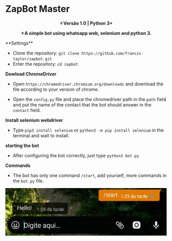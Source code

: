 # ZapBot Master

<p align="center">⚜️<strong>Versão 1.0 | Python 3+</strong></p>
<p align="center">⚜️<strong>A simple bot using whatsapp web, selenium and python 3.</strong></p>
**Settings**

* Clone the repository: ```git clone https://github.com/francis-taylor/zapbot.git```
* Enter the repository: `cd zapbot`

**Dowload ChromeDriver**

* Open ```https://chromedriver.chromium.org/downloads``` and download the file according to your version of chrome.

* Open the ```config.py``` file and place the chromedriver path in the ```path``` field and put the name of the contact that the bot should answer in the ```contact``` field.

**Install selenium webdriver**

* Type ```pip3 install selenium``` or ```python3 -m pip install selenium``` in the terminal and wait to install.

**starting the bot**

* After configuring the bot correctly, just type ```python3 bot.py```

**Commands**

* The bot has only one command ```/start```, add yourself, more commands in the ```bot.py``` file.

<p align="center"><img src="example.jpg" alt="start"></p>
